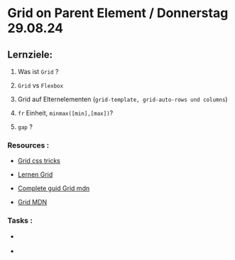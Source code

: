 # Grid on Parent Element / Donnerstag 29.08.24

## Lernziele:

1. Was ist `Grid` ?

2. `Grid` vs `Flexbox`

3. Grid auf Elternelementen (`grid-template, grid-auto-rows und columns`)

4. `fr` Einheit, `minmax([min],[max])`?

5. `gap` ?

### Resources :

- [Grid css tricks](https://css-tricks.com/snippets/css/complete-guide-grid/)

- [Lernen Grid](https://www.euismod.dev/#/)

- [Complete guid Grid mdn](https://developer.mozilla.org/en-US/docs/Web/CSS/CSS_grid_layout/Basic_concepts_of_grid_layout)

- [Grid MDN](https://developer.mozilla.org/en-US/docs/Learn/CSS/CSS_layout/Grids#flexible_grids_with_the_fr_unit)

### Tasks :

- []()

- []()
